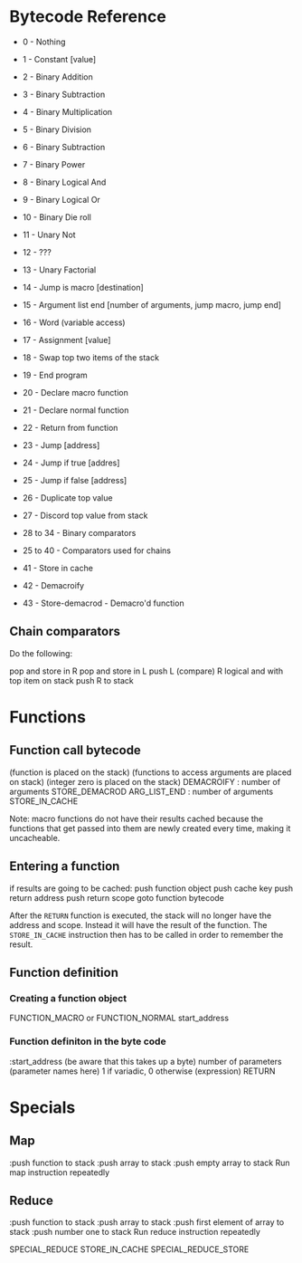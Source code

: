 # Bytecode Reference

- 0 - Nothing
- 1 - Constant [value]
- 2 - Binary Addition
- 3 - Binary Subtraction
- 4 - Binary Multiplication
- 5 - Binary Division
- 6 - Binary Subtraction
- 7 - Binary Power
- 8 - Binary Logical And
- 9 - Binary Logical Or
- 10 - Binary Die roll
- 11 - Unary Not
- 12 - ???
- 13 - Unary Factorial
- 14 - Jump is macro [destination]
- 15 - Argument list end [number of arguments, jump macro, jump end]
- 16 - Word (variable access)
- 17 - Assignment [value]
- 18 - Swap top two items of the stack
- 19 - End program
- 20 - Declare macro function
- 21 - Declare normal function
- 22 - Return from function
- 23 - Jump [address]
- 24 - Jump if true [addres]
- 25 - Jump if false [address]
- 26 - Duplicate top value
- 27 - Discord top value from stack

- 28 to 34 - Binary comparators
- 25 to 40 - Comparators used for chains

- 41 - Store in cache
- 42 - Demacroify
- 43 - Store-demacrod - Demacro'd function


## Chain comparators

Do the following:

pop and store in R
pop and store in L
push L (compare) R
logical and with top item on stack
push R to stack


# Functions

## Function call bytecode

(function is placed on the stack)
(functions to access arguments are placed on stack)
(integer zero is placed on the stack)
DEMACROIFY
: number of arguments
STORE_DEMACROD
ARG_LIST_END
: number of arguments
STORE_IN_CACHE

Note: macro functions do not have their results cached because the functions that get passed into them are newly created every time, making it uncacheable.

## Entering a function

if results are going to be cached:
	push function object
	push cache key
push return address
push return scope
goto function bytecode

After the `RETURN` function is executed, the stack will no longer have the address and scope. Instead it will have the result of the function. The `STORE_IN_CACHE` instruction then has to be called in order to remember the result.

## Function definition

### Creating a function object

FUNCTION_MACRO or FUNCTION_NORMAL
start_address

### Function definiton in the byte code

:start_address (be aware that this takes up a byte)
number of parameters
(parameter names here)
1 if variadic, 0 otherwise
(expression)
RETURN


# Specials

## Map

:push function to stack
:push array to stack
:push empty array to stack
Run map instruction repeatedly

## Reduce

:push function to stack
:push array to stack
:push first element of array to stack
:push number one to stack
Run reduce instruction repeatedly

SPECIAL_REDUCE
STORE_IN_CACHE
SPECIAL_REDUCE_STORE